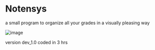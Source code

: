 # Notensys

a small program to organize all your grades in a visually pleasing way

![image](https://user-images.githubusercontent.com/68354546/147151241-e5eed8b6-4488-4b21-872a-e9af4ade9551.png)

 
version dev_1.0 coded in 3 hrs

